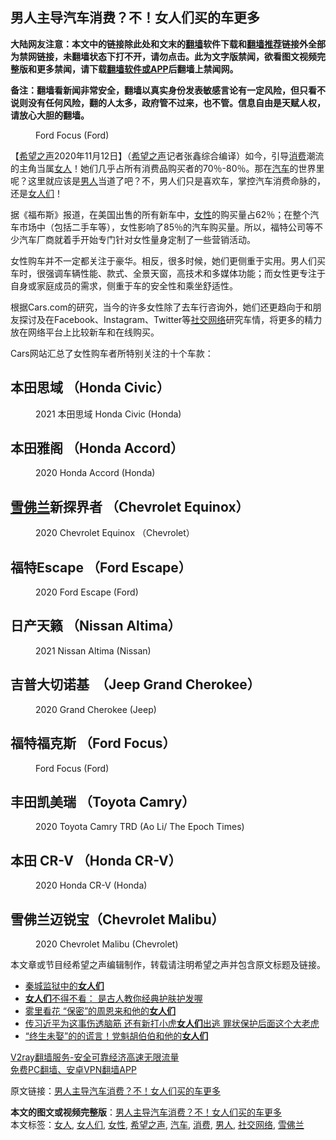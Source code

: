  <h2>男人主导汽车消费？不！女人们买的车更多</h2> <p class="notice"><b>大陆网友注意：本文中的链接除此处和文末的<a href="https://github.com/bannedbook/fanqiang" >翻墙</a>软件下载和<a href="https://github.com/killgcd/justmysocks/blob/master/README.md">翻墙推荐</a>链接外全部为禁网链接，未翻墙状态下打不开，请勿点击。此为文字版禁闻，欲看图文视频完整版和更多禁闻，请下载<a href="https://github.com/bannedbook/fanqiang">翻墙软件或APP</a>后翻墙上禁闻网。</p><p>备注：翻墙看新闻非常安全，翻墙以真实身份发表敏感言论有一定风险，但只看不说则没有任何风险，翻的人太多，政府管不过来，也不管。信息自由是天赋人权，请放心大胆的翻墙。</b></p>  <div class="entry"> <figure><figcaption>Ford Focus (Ford)</figcaption></figure> <p>【<span class='wp_keywordlink_affiliate'><a href="https://www.soundofhope.org" title="希望之声" target="_blank">希望之声</a></span>2020年11月12日】（<a href="https://www.bannedbook.org/bnews/tag/%e5%b8%8c%e6%9c%9b%e4%b9%8b%e5%a3%b0/" class="st_tag internal_tag" rel="tag" title="标签 希望之声 下的日志">希望之声</a>记者张鑫综合编译）如今，引导<a href="https://www.bannedbook.org/bnews/tag/%e6%b6%88%e8%b4%b9/" class="st_tag internal_tag" rel="tag" title="标签 消费 下的日志">消费</a>潮流的主角当属<a href="https://www.bannedbook.org/bnews/tag/%e5%a5%b3%e4%ba%ba/" class="st_tag internal_tag" rel="tag" title="标签 女人 下的日志">女人</a>！她们几乎占所有消费品购买者的70％-80％。那在<a href="https://www.bannedbook.org/bnews/tag/%e6%b1%bd%e8%bd%a6/" class="st_tag internal_tag" rel="tag" title="标签 汽车 下的日志">汽车</a>的世界里呢？这里就应该是<a href="https://www.bannedbook.org/bnews/tag/%e7%94%b7%e4%ba%ba/" class="st_tag internal_tag" rel="tag" title="标签 男人 下的日志">男人</a>当道了吧？不，男人们只是喜欢车，掌控汽车消费命脉的，还是<a href="https://www.bannedbook.org/bnews/tag/%e5%a5%b3%e4%ba%ba%e4%bb%ac/" class="st_tag internal_tag" rel="tag" title="标签 女人们 下的日志">女人们</a>！ </p> <p>据《福布斯》报道，在美国出售的所有新车中，<a href="https://www.bannedbook.org/bnews/tag/%e5%a5%b3%e6%80%a7/" class="st_tag internal_tag" rel="tag" title="标签 女性 下的日志">女性</a>的购买量占62％；在整个汽车市场中（包括二手车等），女性影响了85％的汽车购买量。所以，福特公司等不少汽车厂商就着手开始专门针对女性量身定制了一些营销活动。</p>  <p>女性购车并不一定都关注于豪华。相反，很多时候，她们更侧重于实用。男人们买车时，很强调车辆性能、款式、全景天窗，高技术和多媒体功能；而女性更专注于自身或家庭成员的需求，侧重于车的安全性和乘坐舒适性。 </p> <p>根据Cars.com的研究，当今的许多女性除了去车行咨询外，她们还更趋向于和朋友探讨及在Facebook、Instagram、Twitter等<a href="https://www.bannedbook.org/bnews/tag/%e7%a4%be%e4%ba%a4%e7%bd%91%e7%bb%9c/" class="st_tag internal_tag" rel="tag" title="标签 社交网络 下的日志">社交网络</a>研究车情，将更多的精力放在网络平台上比较新车和在线购买。</p>  <p>Cars网站汇总了女性购车者所特别关注的十个车款：</p> <h2>本田思域 （Honda Civic）</h2> <figure><figcaption>2021 本田思域 Honda Civic (Honda)</figcaption></figure> <h2>本田雅阁 （Honda Accord）</h2> <figure><figcaption>2020 Honda Accord (Honda)</figcaption></figure> <h2><a href="https://www.bannedbook.org/bnews/tag/%e9%9b%aa%e4%bd%9b%e5%85%b0/" class="st_tag internal_tag" rel="tag" title="标签 雪佛兰 下的日志">雪佛兰</a>新探界者 （Chevrolet Equinox）</h2> <figure><figcaption>2020 Chevrolet Equinox （Chevrolet）</figcaption></figure> <h2>福特Escape （Ford Escape）</h2> <figure><figcaption>2020 Ford Escape (Ford)</figcaption></figure> <h2>日产天籁 （Nissan Altima）</h2> <figure><figcaption>2021 Nissan Altima (Nissan)</figcaption></figure> <h2>吉普大切诺基  （Jeep Grand Cherokee）</h2> <figure><figcaption>2020 Grand Cherokee (Jeep)</figcaption></figure> <h2>福特福克斯 （Ford Focus）</h2> <figure><figcaption>Ford Focus (Ford)</figcaption></figure> <h2>丰田凯美瑞 （Toyota Camry）</h2> <figure><figcaption>2020 Toyota Camry TRD (Ao Li/ The Epoch Times)</figcaption></figure> <h2>本田 CR-V （Honda CR-V）</h2> <figure><figcaption>2020 Honda CR-V (Honda)</figcaption></figure> <h2>雪佛兰迈锐宝（Chevrolet Malibu）</h2> <figure><figcaption>2020 Chevrolet Malibu (Chevrolet)</figcaption></figure> <p>本文章或节目经希望之声编辑制作，转载请注明希望之声并包含原文标题及链接。</p>  <ul class='op-related-articles' title='相关阅读'> <li><a href='https://www.bannedbook.org/bnews/ssgc/20200808/1376725.html' target='_blank'>秦城监狱中的<b>女人们</b></a></li> <li><a href='https://www.bannedbook.org/bnews/comments/20200718/1362745.html' target='_blank'><b>女人们</b>不得不看：   是古人教你经典护肤护发喔</a></li> <li><a href='https://www.bannedbook.org/bnews/lifebaike/20191226/1247703.html' target='_blank'>雾里看花 “保密”的周恩来和他的<b>女人们</b></a></li> <li><a href='https://www.bannedbook.org/bnews/topimagenews/20191109/1220166.html' target='_blank'>传习近平为这事伤透脑筋 还有新打小虎<b>女人们</b>出逃 罪状保护后面这个大老虎</a></li> <li><a href='https://www.bannedbook.org/bnews/lifebaike/20191028/1214072.html' target='_blank'>“终生未娶”的的谎言！党魁胡伯伯和他的<b>女人们</b></a></li> </ul> <p class="texttj"> <a href="https://www.bannedbook.org/forum23/topic22702.html" target="_blank">V2ray翻墙服务-安全可靠经济高速无限流量</a><br/> <a href="https://github.com/bannedbook/fanqiang/wiki/%E7%A6%81%E9%97%BB%E7%BD%91%E5%AE%89%E5%8D%93%E7%BF%BB%E5%A2%99%E6%96%B0%E9%97%BBAPP" target="_blank">免费PC翻墙、安卓VPN翻墙APP</a></p><p>原文链接：<a class="src_link"  href="https://www.soundofhope.org/post/442138" target="_blank">男人主导汽车消费？不！女人们买的车更多</a></p><a name='sharetosocial'></a>       <div><b>本文的图文或视频完整版</b>：<a href='https://www.bannedbook.org/bnews/comments/20201113/1430160.html'>男人主导汽车消费？不！女人们买的车更多</a></div>  </div><!--END ENTRY--> <div class="postfooter"> <div>本文标签：<a href="https://www.bannedbook.org/bnews/tag/%e5%a5%b3%e4%ba%ba/" rel="tag">女人</a>, <a href="https://www.bannedbook.org/bnews/tag/%e5%a5%b3%e4%ba%ba%e4%bb%ac/" rel="tag">女人们</a>, <a href="https://www.bannedbook.org/bnews/tag/%e5%a5%b3%e6%80%a7/" rel="tag">女性</a>, <a href="https://www.bannedbook.org/bnews/tag/%e5%b8%8c%e6%9c%9b%e4%b9%8b%e5%a3%b0/" rel="tag">希望之声</a>, <a href="https://www.bannedbook.org/bnews/tag/%e6%b1%bd%e8%bd%a6/" rel="tag">汽车</a>, <a href="https://www.bannedbook.org/bnews/tag/%e6%b6%88%e8%b4%b9/" rel="tag">消费</a>, <a href="https://www.bannedbook.org/bnews/tag/%e7%94%b7%e4%ba%ba/" rel="tag">男人</a>, <a href="https://www.bannedbook.org/bnews/tag/%e7%a4%be%e4%ba%a4%e7%bd%91%e7%bb%9c/" rel="tag">社交网络</a>, <a href="https://www.bannedbook.org/bnews/tag/%e9%9b%aa%e4%bd%9b%e5%85%b0/" rel="tag">雪佛兰</a></div>  </div><!--END POSTFOOTER--> 